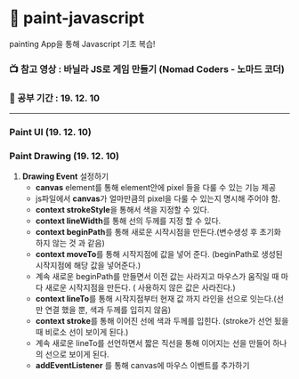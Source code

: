 # :art: paint-javascript

painting App을 통해 Javascript 기초 복습!

### :tv: 참고 영상 : 바닐라 JS로 게임 만들기 (Nomad Coders - 노마드 코더)

### :date: 공부 기간 : 19. 12. 10

---

### Paint UI (19. 12. 10)

### Paint Drawing (19. 12. 10)

1. **Drawing Event** 설정하기 
    - **canvas** element를 통해 element안에 pixel 들을 다룰 수 있는 기능 제공
    - js파일에서 **canvas**가 얼마만큼의 pixel을 다룰 수 있는지 명시해 주어야 함.
    - **context strokeStyle**을 통해서 색을 지정할 수 있다.
    - **context lineWidth**를 통해 선의 두께를 지정 할 수 있다.
    - **context beginPath**를 통해 새로운 시작시점을 만든다.(변수생성 후 초기화 하지 않는 것 과 같음)
    - **context moveTo**를 통해 시작지점에 값을 넣어 준다. (beginPath로 생성된 시작지점에 해당 값을 넣어준다.)
    - 계속 새로운 beginPath를 만들면서 이전 값는 사라지고 마우스가 움직일 때 마다 새로운 시작지점을 만든다. ( 사용하지 않은 값은 사라진다.)
    - **context lineTo**를 통해 시작지점부터 현재 값 까지 라인을 선으로 잇는다.(선만 연결 했을 뿐, 색과 두께를 입히지 않음)
    - **context stroke**를 통해 이어진 선에 색과 두께를 입힌다. (stroke가 선언 됬을 때 비로소 선이 보이게 된다.)
    - 계속 새로운 lineTo를 선언하면서 짧은 직선을 통해 이어지는 선을 만들어 하나의 선으로 보이게 된다.
    - **addEventListener** 를 통해 canvas에 마우스 이벤트를 추가하기
